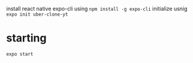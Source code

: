 install react native expo-cli using `npm install -g expo-cli`
initialize usnig `expo init uber-clone-yt`

# starting
`expo start`

